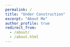 ```yaml
---
permalink: /
title: "Under Construction"
excerpt: "About Me"
author_profile: true
redirect_from: 
  - /about/
  - /about.html
---
```


